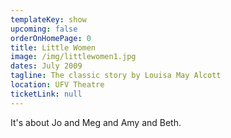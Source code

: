 ```yaml
---
templateKey: show
upcoming: false
orderOnHomePage: 0
title: Little Women
image: /img/littlewomen1.jpg
dates: July 2009
tagline: The classic story by Louisa May Alcott
location: UFV Theatre
ticketLink: null
---
```

It's about Jo and Meg and Amy and Beth.
